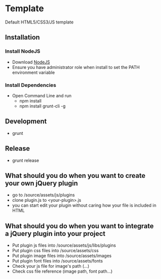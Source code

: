 # Template
Default HTML5/CSS3/JS template

## Installation
### Install NodeJS
  - Download [NodeJS](http://nodejs.org)
  - Ensure you have administrator role when install to set the PATH environment variable
### Install Dependencies
  - Open Command Line and run
    * npm install
    * npm install grunt-cli -g

## Development
- grunt

## Release
- grunt release

## What should you do when you want to create your own jQuery plugin
- go to /source/assets/js/plugins
- clone plugin.js to \<your-plugin\>.js
- you can start edit your plugin without caring how your file is included in HTML

## What should you do when you want to integrate a jQuery plugin into your project
- Put plugin js files into /source/assets/js/libs/plugins
- Put plugin css files into /source/assets/css
- Put plugin image files into /source/assets/images
- Put plugin font files into /source/assets/fonts
- Check your js file for image's path (...)
- Check css file reference (image path, font path...)
